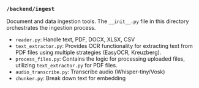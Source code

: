 ### `/backend/ingest`

Document and data ingestion tools. The `__init__.py` file in this directory orchestrates the ingestion process.

* `reader.py`: Handle text, PDF, DOCX, XLSX, CSV
* `text_extractor.py`: Provides OCR functionality for extracting text from PDF files using multiple strategies (EasyOCR, Kreuzberg).
* `process_files.py`: Contains the logic for processing uploaded files, utilizing `text_extractor.py` for PDF files.
* `audio_transcribe.py`: Transcribe audio (Whisper-tiny/Vosk)
* `chunker.py`: Break down text for embedding
